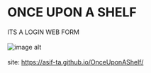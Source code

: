  # ONCE UPON A SHELF

ITS A LOGIN WEB FORM  <br> <br>
![image alt](https://github.com/asif-ta/OnceUponAShelf/blob/b97b8c2c8c03cc4047f02b057ede021707380292/OnceUponAShelfPictureForREADME.png) <br> <br>
site:
https://asif-ta.github.io/OnceUponAShelf/

